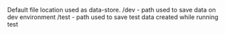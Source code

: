 Default file location used as data-store.
/dev - path used to save data on dev environment
/test - path used to save test data created while running test
